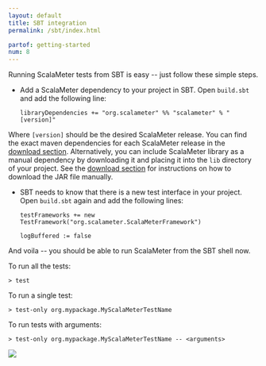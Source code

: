 ```yaml
---
layout: default
title: SBT integration
permalink: /sbt/index.html

partof: getting-started
num: 8
---
```



Running ScalaMeter tests from SBT is easy -- just follow these simple steps.

* Add a ScalaMeter dependency to your project in SBT.
Open `build.sbt` and add the following line:

      libraryDependencies += "org.scalameter" %% "scalameter" % "[version]"

Where `[version]` should be the desired ScalaMeter release.
You can find the exact maven dependencies for each ScalaMeter release
in the [download section](/scalameter/home/download).
Alternatively, you can include ScalaMeter library as a manual dependency
by downloading it and placing it into the `lib` directory of your project.
See the [download section](/scalameter/home/download) for instructions on how to download
the JAR file manually.

* SBT needs to know that there is a new test interface in your project.
Open `build.sbt` again and add the following lines:

      testFrameworks += new TestFramework("org.scalameter.ScalaMeterFramework")
      
      logBuffered := false

And voila -- you should be able to run ScalaMeter from the SBT shell now.

To run all the tests:

    > test

To run a single test:

    > test-only org.mypackage.MyScalaMeterTestName

To run tests with arguments:

    > test-only org.mypackage.MyScalaMeterTestName -- <arguments>



<div class="imagenoframe">
  <img src="/scalameter/resources/images/logo-yellow-small.png"></img>
</div>





